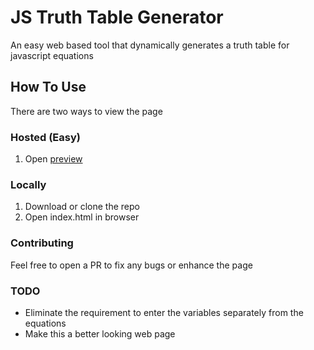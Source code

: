 # JS Truth Table Generator

An easy web based tool that dynamically generates a truth table for javascript equations

## How To Use

There are two ways to view the page

### Hosted (Easy)

1. Open [preview](https://htmlpreview.github.io/?https://github.com/StrungSafe/js-truth-table/blob/main/index.html)

### Locally

1. Download or clone the repo
2. Open index.html in browser

### Contributing

Feel free to open a PR to fix any bugs or enhance the page

### TODO

* Eliminate the requirement to enter the variables separately from the equations
* Make this a better looking web page